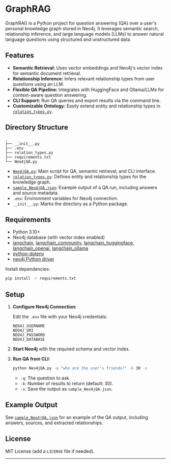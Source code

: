 # GraphRAG

GraphRAG is a Python project for question answering (QA) over a user's personal knowledge graph stored in Neo4j. It leverages semantic search, relationship inference, and large language models (LLMs) to answer natural language questions using structured and unstructured data.

## Features

- **Semantic Retrieval:** Uses vector embeddings and Neo4j's vector index for semantic document retrieval.
- **Relationship Inference:** Infers relevant relationship types from user questions using an LLM.
- **Flexible QA Pipeline:** Integrates with HuggingFace and Ollama/LLMs for context-aware question answering.
- **CLI Support:** Run QA queries and export results via the command line.
- **Customizable Ontology:** Easily extend entity and relationship types in [`relation_types.py`](relation_types.py).

## Directory Structure

```
.
├── __init__.py
├── .env
├── relation_types.py
├── requirements.txt
└── Neo4jQA.py
```

- [`Neo4jQA.py`](Neo4jQA.py): Main script for QA, semantic retrieval, and CLI interface.
- [`relation_types.py`](relation_types.py): Defines entity and relationship types for the knowledge graph.
- [`sample_Neo4jQA.json`](sample_Neo4jQA.json): Example output of a QA run, including answers and source metadata.
- `.env`: Environment variables for Neo4j connection.
- `__init__.py`: Marks the directory as a Python package.

## Requirements

- Python 3.10+
- Neo4j database (with vector index enabled)
- [langchain](https://python.langchain.com/), [langchain_community](https://github.com/langchain-ai/langchain), [langchain_huggingface](https://github.com/langchain-ai/langchain), [langchain_openai](https://github.com/langchain-ai/langchain), [langchain_ollama](https://github.com/langchain-ai/langchain)
- [python-dotenv](https://pypi.org/project/python-dotenv/)
- [neo4j Python driver](https://pypi.org/project/neo4j/)

Install dependencies:
```sh
pip install -r requirements.txt
```

## Setup

1. **Configure Neo4j Connection:**

   Edit the `.env` file with your Neo4j credentials:
   ```
   NEO4J_USERNAME
   NEO4J_URI
   NEO4J_PASSWORD
   NEO4J_DATABASE
   ```

2. **Start Neo4j** with the required schema and vector index.

3. **Run QA from CLI:**
   ```sh
   python Neo4jQA.py -q "who are the user's friends?" -k 30 -s
   ```

   - `-q`: The question to ask.
   - `-k`: Number of results to return (default: 30).
   - `-s`: Save the output as `sample_Neo4jQA.json`.

## Example Output

See [`sample_Neo4jQA.json`](sample_Neo4jQA.json) for an example of the QA output, including answers, sources, and extracted relationships.

## License

MIT License (add a `LICENSE` file if needed).

---
